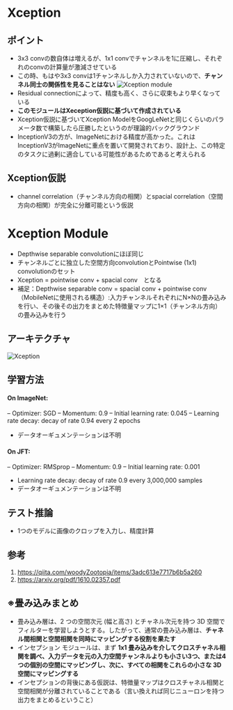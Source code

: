 # Xception
## ポイント
- 3x3 convの数自体は増えるが、1x1 convでチャンネルを1に圧縮し、それぞれのconvの計算量が激減させている
- この時、もはや3x3 convは1チャンネルしか入力されていないので、**チャンネル同士の関係性を見ることはない**
<img alt="Xception module" src=./image/xception_module.avif></img>
- Residual connectionによって、精度も高く、さらに収束もより早くなっている
- **このモジュールはXeception仮説に基づいて作成されている**
- Xception仮説に基づいてXception ModelをGoogLeNetと同じくらいのパラメータ数で構築したら圧勝したというのが理論的バックグラウンド
- InceptionV3の方が、ImageNetにおける精度が高かった。これはInceptionV3がImageNetに重点を置いて開発されており、設計上、この特定のタスクに過剰に適合している可能性があるためであると考えられる
## Xception仮説
- channel correlation（チャンネル方向の相関）とspacial correlation（空間方向の相関）が完全に分離可能という仮説
# Xception Module
- Depthwise separable convolutionにほぼ同じ
- チャンネルごとに独立した空間方向convolutionとPointwise (1x1) convolutionのセット
- Xception = pointwise conv + spacial conv　となる
- 補足：Depthwise separable conv = spacial conv + pointwise conv（MobileNetに使用される構造）:入力チャンネルそれぞれにN×Nの畳み込みを行い、その後その出力をまとめた特徴量マップに1×1（チャンネル方向）の畳み込みを行う
## アーキテクチャ 
<img alt="Xception" src=./image/Xception.avif></img>
## 学習方法
#### On ImageNet:
– Optimizer: SGD
– Momentum: 0.9
– Initial learning rate: 0.045
– Learning rate decay: decay of rate 0.94 every 2 epochs
- データオーギュメンテーションは不明
#### On JFT:
– Optimizer: RMSprop 
– Momentum: 0.9
– Initial learning rate: 0.001
- Learning rate decay: decay of rate 0.9 every 3,000,000 samples
- データオーギュメンテーションは不明
## テスト推論
- 1つのモデルに画像のクロップを入力し、精度計算
## 参考
1. https://qiita.com/woodyZootopia/items/3adc613e7717b6b5a260
2. https://arxiv.org/pdf/1610.02357.pdf
## ※畳み込みまとめ
- 畳み込み層は、2 つの空間次元 (幅と高さ) とチャネル次元を持つ 3D 空間でフィルターを学習しようとする。したがって、通常の畳み込み層は、**チャネル間相関と空間相関を同時にマッピングする役割を果たす**
- インセプション モジュールは、まず **1x1 畳み込みを介してクロスチャネル相関を調べ、入力データを元の入力空間チャンネルよりも小さい3つ、または4つの個別の空間にマッピングし、次に、すべての相関をこれらの小さな 3D 空間にマッピングする**
- インセプションの背後にある仮説は、特徴量マップはクロスチャネル相関と空間相関が分離されていることである（言い換えれば同じニューロンを持つ出力をまとめるということ）
